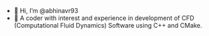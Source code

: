 - 👋 Hi, I’m @abhinavr93
- 👀 A coder with interest and experience in development of CFD (Computational Fluid Dynamics) Software using 
C++ and CMake. 

<!---
abhinavr93/abhinavr93 is a ✨ special ✨ repository because its `README.md` (this file) appears on your GitHub profile.
You can click the Preview link to take a look at your changes.
--->
